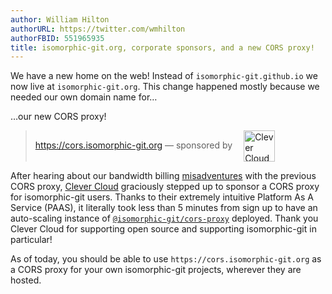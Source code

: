 ```yaml
---
author: William Hilton
authorURL: https://twitter.com/wmhilton
authorFBID: 551965935
title: isomorphic-git.org, corporate sponsors, and a new CORS proxy!
---
```


We have a new home on the web! Instead of `isomorphic-git.github.io` we now live at `isomorphic-git.org`. This change happened mostly because we needed our own domain name for&hellip;

&hellip;our new CORS proxy! 

> https://cors.isomorphic-git.org &mdash; sponsored by [<img height="50" style="vertical-align: middle; padding-left: 1em" src="https://www.clever-cloud.com/images/brand-assets/logos/clever-cloud-red.svg" alt="Clever Cloud">](https://www.clever-cloud.com/?utm_source=ref&utm_medium=link&utm_campaign=isomorphic-git)

After hearing about our bandwidth billing [misadventures](/blog/2018/07/05/cors-proxy-disabled)
with the previous CORS proxy, [Clever Cloud](https://www.clever-cloud.com/?utm_source=ref&utm_medium=link&utm_campaign=isomorphic-git)
graciously stepped up to sponsor a CORS proxy for isomorphic-git users.
Thanks to their extremely intuitive Platform As A Service (PAAS), it literally
took less than 5 minutes from sign up to have an auto-scaling instance of [`@isomorphic-git/cors-proxy`](https://github.com/isomorphic-git/cors-proxy) deployed.
Thank you Clever Cloud for supporting open source and supporting isomorphic-git in particular!

As of today, you should be able to use `https://cors.isomorphic-git.org` as a CORS proxy for your own
isomorphic-git projects, wherever they are hosted.
